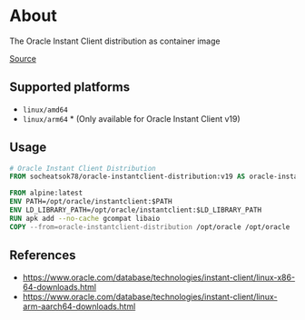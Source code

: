 # About
The Oracle Instant Client distribution as container image

[Source](https://github.com/socheatsok78/oracle-instantclient-distribution)

## Supported platforms
- `linux/amd64`
- `linux/arm64` * (Only available for Oracle Instant Client v19)

## Usage

```Dockerfile
# Oracle Instant Client Distribution
FROM socheatsok78/oracle-instantclient-distribution:v19 AS oracle-instantclient-distribution

FROM alpine:latest
ENV PATH=/opt/oracle/instantclient:$PATH
ENV LD_LIBRARY_PATH=/opt/oracle/instantclient:$LD_LIBRARY_PATH
RUN apk add --no-cache gcompat libaio
COPY --from=oracle-instantclient-distribution /opt/oracle /opt/oracle
```

## References
- https://www.oracle.com/database/technologies/instant-client/linux-x86-64-downloads.html
- https://www.oracle.com/database/technologies/instant-client/linux-arm-aarch64-downloads.html
